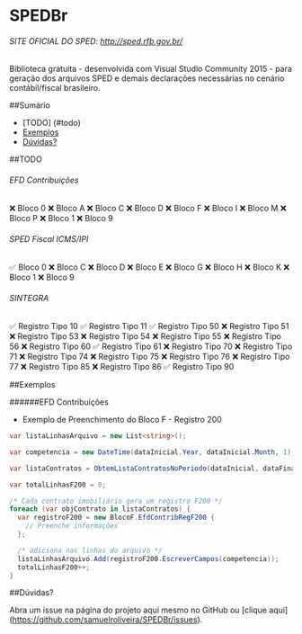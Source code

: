 # SPEDBr
###### SITE OFICIAL DO SPED: http://sped.rfb.gov.br/
Biblioteca gratuita  - desenvolvida com Visual Studio Community 2015 - para geração dos arquivos SPED e demais declarações necessárias no cenário contábil/fiscal brasileiro.

##Sumário

- [TODO] (#todo)
- [Exemplos](#exemplos)
- [Dúvidas?](#dúvidas)

##TODO

###### EFD Contribuições

:x: Bloco 0
:x: Bloco A
:x: Bloco C
:x: Bloco D
:x: Bloco F
:x: Bloco I
:x: Bloco M
:x: Bloco P
:x: Bloco 1
:x: Bloco 9

###### SPED Fiscal ICMS/IPI

:white_check_mark: Bloco 0
:x: Bloco C
:x: Bloco D
:x: Bloco E
:x: Bloco G
:x: Bloco H
:x: Bloco K
:x: Bloco 1
:x: Bloco 9

###### SINTEGRA

:white_check_mark: Registro Tipo 10
:white_check_mark: Registro Tipo 11
:white_check_mark: Registro Tipo 50
:x: Registro Tipo 51
:x: Registro Tipo 53
:x: Registro Tipo 54
:x: Registro Tipo 55
:x: Registro Tipo 56
:x: Registro Tipo 60
:white_check_mark: Registro Tipo 61
:x: Registro Tipo 70
:x: Registro Tipo 71
:x: Registro Tipo 74
:x: Registro Tipo 75
:x: Registro Tipo 76
:x: Registro Tipo 77
:x: Registro Tipo 85
:x: Registro Tipo 86
:white_check_mark: Registro Tipo 90

##Exemplos

######EFD Contribuições

- Exemplo de Preenchimento do Bloco F - Registro 200

```cs
var listaLinhasArquivo = new List<string>();

var competencia = new DateTime(dataInicial.Year, dataInicial.Month, 1);

var listaContratos = ObtemListaContratosNoPeriodo(dataInicial, dataFinal);

var totalLinhasF200 = 0;

/* Cada contrato imobiliário gera um registro F200 */
foreach (var objContrato in listaContratos) {
  var registroF200 = new BlocoF.EfdContribRegF200 {
    // Preenche informações
  };

  /* adiciona nas linhas do arquivo */
  listaLinhasArquivo.Add(registroF200.EscreverCampos(competencia));
  totalLinhasF200++;
}
```

##Dúvidas?

Abra um issue na página do projeto aqui mesmo no GitHub ou [clique aqui] (https://github.com/samuelroliveira/SPEDBr/issues).
